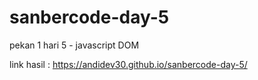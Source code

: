 # sanbercode-day-5
pekan 1 hari 5 - javascript DOM

link hasil : https://andidev30.github.io/sanbercode-day-5/